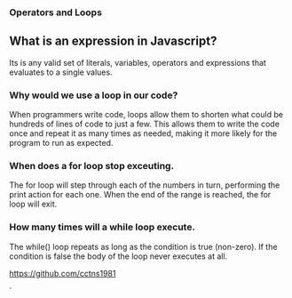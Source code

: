 ### Operators and Loops
## What is an expression in Javascript?
Its is any valid set of literals, variables, operators and expressions that evaluates to a single values.

### Why would we use a loop in our code?
When programmers write code, loops allow them to shorten what could be hundreds of lines of code to just a few. This allows them to write the code once and repeat it as many times as needed, making it more likely for the program to run as expected.

### When does a for loop stop exceuting.
The for loop will step through each of the numbers in turn, performing the print action for each one. When the end of the range is reached, the for loop will exit.

### How many times will a while loop execute.
The while() loop repeats as long as the condition is true (non-zero). If the condition is false the body of the loop never executes at all.

https://github.com/cctns1981

`